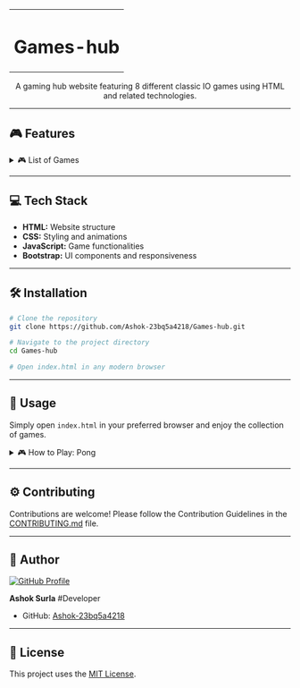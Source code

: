 
<p align="center">
  <table>
    <tr>
      <td align="center"><h1><strong>Games-hub</strong></h1></td>
    </tr>
  </table>
</p>
<p align="center">
  A gaming hub website featuring 8 different classic IO games using HTML and related technologies.
</p>

---

## 🎮 Features

<details>
  <summary>🎮 List of Games</summary>

1. <Strong>Tower Defense</strong>
2. <Strong>Pong</strong>
3. <Strong>Snake</strong>
4. <Strong>Space Invaders</strong>
5. <Strong>Asteroids</strong>
6. <Strong>Breakout (Arkanoid)</strong>
7. <Strong>Galaga</strong>
8. <strong>Quiz Game</strong>

</details>

---

## 💻 Tech Stack

- **HTML:** Website structure
- **CSS:** Styling and animations
- **JavaScript:** Game functionalities
- **Bootstrap:** UI components and responsiveness

---

## 🛠 Installation

```bash
# Clone the repository
git clone https://github.com/Ashok-23bq5a4218/Games-hub.git

# Navigate to the project directory
cd Games-hub

# Open index.html in any modern browser
```

---

## 🚀 Usage

Simply open `index.html` in your preferred browser and enjoy the collection of games.

<details>
  <summary>🎮 How to Play: Pong</summary>
  1. Player 1 uses 'W' and 'S' keys to move up and down.
  2. Player 2 uses up and down arrow keys.
  3. Score points by making the ball touch the opponent's side.
  4. First to 5 points wins.
</details>

---

## ⚙️ Contributing

Contributions are welcome! Please follow the Contribution Guidelines in the [CONTRIBUTING.md](CONTRIBUTING.md) file.

---

## 👤 Author

[![GitHub Profile](https://img.shields.io/badge/GitHub-Profile-blue?style=for-the-badge&logo=github)](https://github.com/Ashok-23bq5a4218)

**Ashok Surla**
#Developer
- GitHub: [Ashok-23bq5a4218](https://github.com/Ashok-23bq5a4218)

---

## 📝 License

This project uses the [MIT License](https://opensource.org/licenses/MIT).

```
